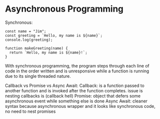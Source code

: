 # Asynchronous Programming

Synchronous:
```
const name = "Jim";
const greeting = `Hello, my name is ${name}`;
console.log(greeting);

function makeGreeting(name) {
  return `Hello, my name is ${name}!`;
}
```
With synchronous programming, the program steps through each line of code in the order written and is unresponsive while a function is running due to its single threaded nature.

Callback vs Promise vs Async Await:
Callback: is a function passed to another function and is invoked after the function completes. issue is nesting callbacks is (callback hell)
Promise: object that defers some asynchronous event while something else is done
Async Await: cleaner syntax because asynchronous wrapper and it looks like synchronous code, no need to nest promises
